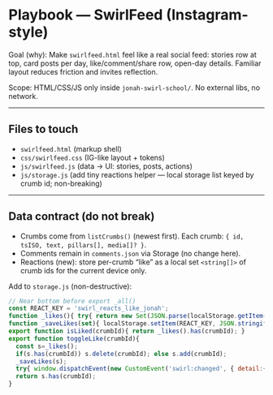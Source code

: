 # Playbook — SwirlFeed (Instagram-style)

Goal (why): Make `swirlfeed.html` feel like a real social feed: stories row at top, card posts per day, like/comment/share row, open-day details. Familiar layout reduces friction and invites reflection.

Scope: HTML/CSS/JS only inside `jonah-swirl-school/`. No external libs, no network.

---

## Files to touch
- `swirlfeed.html` (markup shell)
- `css/swirlfeed.css` (IG-like layout + tokens)
- `js/swirlfeed.js` (data → UI: stories, posts, actions)
- `js/storage.js` (add tiny reactions helper — local storage list keyed by crumb id; non-breaking)

---

## Data contract (do not break)
- Crumbs come from `listCrumbs()` (newest first). Each crumb: `{ id, tsISO, text, pillars[], media[]? }`.
- Comments remain in `comments.json` via Storage (no change here).
- Reactions (new): store per-crumb “like” as a local set `<string[]>` of crumb ids for the current device only.

Add to `storage.js` (non-destructive):
```js
// Near bottom before export _all()
const REACT_KEY = 'swirl_reacts_like_jonah';
function _likes(){ try{ return new Set(JSON.parse(localStorage.getItem(REACT_KEY)||'[]')); }catch{ return new Set(); } }
function _saveLikes(set){ localStorage.setItem(REACT_KEY, JSON.stringify([...set])); }
export function isLiked(crumbId){ return _likes().has(crumbId); }
export function toggleLike(crumbId){
  const s=_likes();
  if(s.has(crumbId)) s.delete(crumbId); else s.add(crumbId);
  _saveLikes(s);
  try{ window.dispatchEvent(new CustomEvent('swirl:changed', { detail:{ type:'like_toggle', crumbId }})); }catch{}
  return s.has(crumbId);
}
